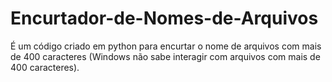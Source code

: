 # Encurtador-de-Nomes-de-Arquivos
É um código criado em python para encurtar o nome de arquivos com mais de 400 caracteres (Windows não sabe interagir com arquivos com mais de 400 caracteres).
